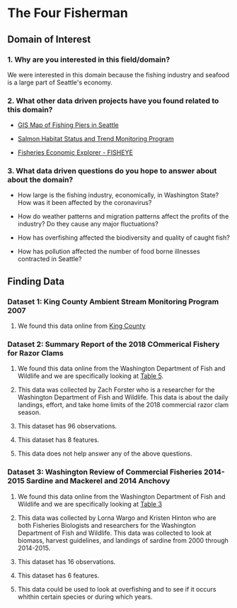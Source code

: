 # The Four Fisherman

## Domain of Interest
### 1. Why are you interested in this field/domain?
We were interested in this domain because the fishing industry and seafood is a large part of Seattle's economy.

### 2. What other data driven projects have you found related to this domain?

  - [GIS Map of Fishing Piers in Seattle](https://data.seattle.gov/Parks-and-Recreation/Seattle-Parks-and-Recreation-GIS-Map-Layer-Shapefi/rnss-rcmd)

  - [Salmon Habitat Status and Trend Monitoring Program](https://www.fisheries.noaa.gov/resource/map/salmon-habitat-status-and-trend-monitoring-program-data)

  - [Fisheries Economic Explorer - FISHEYE](https://dataexplorer.northwestscience.fisheries.noaa.gov/fisheye/)

### 3. What data driven questions do you hope to answer about about the domain?

  - How large is the fishing industry, economically, in Washington State? How was it been affected by the coronavirus?
  
  - How do weather patterns and migration patterns affect the profits of the industry? Do they cause any major fluctuations?
  
  - How has overfishing affected the biodiversity and quality of caught fish?
  
  - How has pollution affected the number of food borne illnesses contracted in Seattle?


## Finding Data
### Dataset 1: King County Ambient Stream Monitoring Program 2007
  1. We found this data online from [King County](https://www.kingcounty.gov/~/media/services/environment/watersheds/streams-data/StreamTrendSummary2007.ashx?la=en)

### Dataset 2: Summary Report of the 2018 COmmerical Fishery for Razor Clams
  1. We found this data online from the Washington Department of Fish and Wildlife and we are specifically looking at [Table 5](https://wdfw.wa.gov/sites/default/files/publications/02115/wdfw02115.pdf).
    
  2. This data was collected by Zach Forster who is a researcher for the Washington Department of Fish and Wildlife. This data is about the daily landings, effort, and take home limits of the 2018 commercial razor clam season.
  
  3. This dataset has 96 observations.
  
  4. This dataset has 8 features.
  
  5. This data does not help answer any of the above questions.
  

### Dataset 3: Washington Review of Commercial Fisheries 2014-2015 Sardine and Mackerel and 2014 Anchovy
  1. We found this data online from the Washington Department of Fish and Wildlife and we are specifically looking at [Table 3](https://wdfw.wa.gov/sites/default/files/publications/01883/wdfw01883.pdf)

  2. This data was collected by Lorna Wargo and Kristen Hinton who are both Fisheries Biologists and researchers for the Washington Department of Fish and Wildlife. This data was collected to look at biomass, harvest guidelines, and landings of sardine from 2000 through 2014-2015.
  
  3. This dataset has 16 observations.
  
  4. This dataset has 6 features.
  
  5. This data could be used to look at overfishing and to see if it occurs whithin certain species or during which years.
